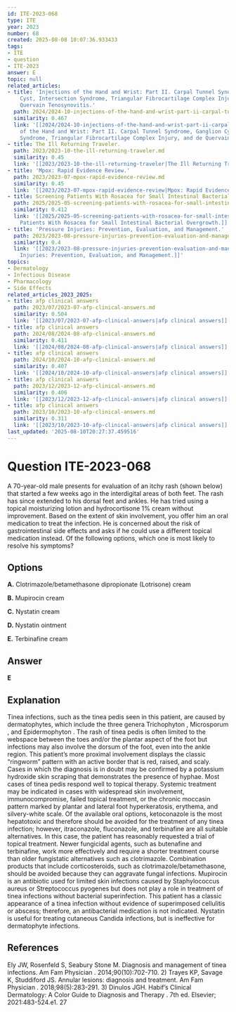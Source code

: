 ```yaml
---
id: ITE-2023-068
type: ITE
year: 2023
number: 68
created: 2025-08-08 10:07:36.933433
tags:
- ITE
- question
- ITE-2023
answer: E
topic: null
related_articles:
- title: 'Injections of the Hand and Wrist: Part II. Carpal Tunnel Syndrome, Ganglion
    Cyst, Intersection Syndrome, Triangular Fibrocartilage Complex Injury, and de
    Quervain Tenosynovitis.'
  path: 2024/2024-10-injections-of-the-hand-and-wrist-part-ii-carpal-tunnel-syndr.md
  similarity: 0.467
  link: '[[2024/2024-10-injections-of-the-hand-and-wrist-part-ii-carpal-tunnel-syndr|Injections
    of the Hand and Wrist: Part II. Carpal Tunnel Syndrome, Ganglion Cyst, Intersection
    Syndrome, Triangular Fibrocartilage Complex Injury, and de Quervain Tenosynovitis.]]'
- title: The Ill Returning Traveler.
  path: 2023/2023-10-the-ill-returning-traveler.md
  similarity: 0.45
  link: '[[2023/2023-10-the-ill-returning-traveler|The Ill Returning Traveler.]]'
- title: 'Mpox: Rapid Evidence Review.'
  path: 2023/2023-07-mpox-rapid-evidence-review.md
  similarity: 0.45
  link: '[[2023/2023-07-mpox-rapid-evidence-review|Mpox: Rapid Evidence Review.]]'
- title: Screening Patients With Rosacea for Small Intestinal Bacterial Overgrowth.
  path: 2025/2025-05-screening-patients-with-rosacea-for-small-intestinal-bacteri.md
  similarity: 0.412
  link: '[[2025/2025-05-screening-patients-with-rosacea-for-small-intestinal-bacteri|Screening
    Patients With Rosacea for Small Intestinal Bacterial Overgrowth.]]'
- title: 'Pressure Injuries: Prevention, Evaluation, and Management.'
  path: 2023/2023-08-pressure-injuries-prevention-evaluation-and-management.md
  similarity: 0.4
  link: '[[2023/2023-08-pressure-injuries-prevention-evaluation-and-management|Pressure
    Injuries: Prevention, Evaluation, and Management.]]'
topics:
- Dermatology
- Infectious Disease
- Pharmacology
- Side Effects
related_articles_2023_2025:
- title: afp clinical answers
  path: 2023/07/2023-07-afp-clinical-answers.md
  similarity: 0.504
  link: '[[2023/07/2023-07-afp-clinical-answers|afp clinical answers]]'
- title: afp clinical answers
  path: 2024/08/2024-08-afp-clinical-answers.md
  similarity: 0.411
  link: '[[2024/08/2024-08-afp-clinical-answers|afp clinical answers]]'
- title: afp clinical answers
  path: 2024/10/2024-10-afp-clinical-answers.md
  similarity: 0.407
  link: '[[2024/10/2024-10-afp-clinical-answers|afp clinical answers]]'
- title: afp clinical answers
  path: 2023/12/2023-12-afp-clinical-answers.md
  similarity: 0.406
  link: '[[2023/12/2023-12-afp-clinical-answers|afp clinical answers]]'
- title: afp clinical answers
  path: 2023/10/2023-10-afp-clinical-answers.md
  similarity: 0.311
  link: '[[2023/10/2023-10-afp-clinical-answers|afp clinical answers]]'
last_updated: '2025-08-10T20:27:37.459516'
---
```


# Question ITE-2023-068

A 70-year-old male presents for evaluation of an itchy rash (shown below) that started a few weeks ago in the interdigital areas of both feet. The rash has since extended to his dorsal feet and ankles. He has tried using a topical moisturizing lotion and hydrocortisone 1% cream without improvement. Based on the extent of skin involvement, you offer him an oral medication to treat the infection. He is concerned about the risk of gastrointestinal side effects and asks if he could use a different topical medication instead. Of the following options, which one is most likely to resolve his symptoms?

## Options

**A.** Clotrimazole/betamethasone dipropionate (Lotrisone) cream

**B.** Mupirocin cream

**C.** Nystatin cream

**D.** Nystatin ointment

**E.** Terbinafine cream

## Answer

**E**

## Explanation

Tinea infections, such as the tinea pedis seen in this patient, are caused by dermatophytes, which include the three genera Trichophyton , Microsporum , and Epidermophyton . The rash of tinea pedis is often limited to the webspace between the toes and/or the plantar aspect of the foot but infections may also involve the dorsum of the foot, even into the ankle region. This patient’s more proximal involvement displays the classic “ringworm” pattern with an active border that is red, raised, and scaly. Cases in which the diagnosis is in doubt may be confirmed by a potassium hydroxide skin scraping that demonstrates the presence of hyphae. Most cases of tinea pedis respond well to topical therapy. Systemic treatment may be indicated in cases with widespread skin involvement, immunocompromise, failed topical treatment, or the chronic moccasin pattern marked by plantar and lateral foot hyperkeratosis, erythema, and silvery-white scale. Of the available oral options, ketoconazole is the most hepatotoxic and therefore should be avoided for the treatment of any tinea infection; however, itraconazole, fluconazole, and terbinafine are all suitable alternatives. In this case, the patient has reasonably requested a trial of topical treatment. Newer fungicidal agents, such as butenafine and terbinafine, work more effectively and require a shorter treatment course than older fungistatic alternatives such as clotrimazole. Combination products that include corticosteroids, such as clotrimazole/betamethasone, should be avoided because they can aggravate fungal infections. Mupirocin is an antibiotic used for limited skin infections caused by Staphylococcus aureus or Streptococcus pyogenes but does not play a role in treatment of tinea infections without bacterial superinfection. This patient has a classic appearance of a tinea infection without evidence of superimposed cellulitis or abscess; therefore, an antibacterial medication is not indicated. Nystatin is useful for treating cutaneous Candida infections, but is ineffective for dermatophyte infections.

## References

Ely JW, Rosenfeld S, Seabury Stone M. Diagnosis and management of tinea infections. Am Fam Physician . 2014;90(10):702-710. 2) Trayes KP, Savage K, Studdiford JS. Annular lesions: diagnosis and treatment. Am Fam Physician . 2018;98(5):283-291. 3) Dinulos JGH. Habif’s Clinical Dermatology: A Color Guide to Diagnosis and Therapy . 7th ed. Elsevier; 2021:483-524.e1. 27
